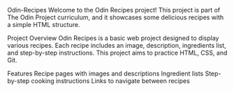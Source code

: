 Odin-Recipes
Welcome to the Odin Recipes project! This project is part of The Odin Project curriculum, and it showcases some delicious recipes with a simple HTML structure.

Project Overview
Odin Recipes is a basic web project designed to display various recipes. Each recipe includes an image, description, ingredients list, and step-by-step instructions. This project aims to practice HTML, CSS, and Git.

Features
Recipe pages with images and descriptions Ingredient lists Step-by-step cooking instructions Links to navigate between recipes